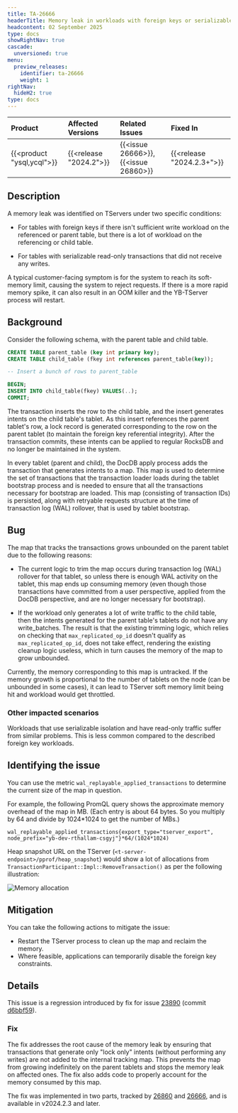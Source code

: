 ```yaml
---
title: TA-26666
headerTitle: Memory leak in workloads with foreign keys or serializable reads
headcontent: 02 September 2025
type: docs
showRightNav: true
cascade:
  unversioned: true
menu:
  preview_releases:
    identifier: ta-26666
    weight: 1
rightNav:
  hideH2: true
type: docs
---
```


| Product | Affected Versions | Related Issues | Fixed In |
| :------------------------- | :------------------ | :---------------- | :------- |
| {{<product "ysql,ycql">}} | {{<release "2024.2">}} | {{<issue 26666>}}, {{<issue 26860>}} | {{<release "2024.2.3+">}} |

## Description

A memory leak was identified on TServers under two specific conditions:

- For tables with foreign keys if there isn't sufficient write workload on the referenced or parent table, but there is a lot of workload on the referencing or child table.

- For tables with serializable read-only transactions that did not receive any writes.

A typical customer-facing symptom is for the system to reach its soft-memory limit, causing the system to reject requests. If there is a more rapid memory spike, it can also result in an OOM killer and the YB-TServer process will restart.

## Background

Consider the following schema, with the parent table and child table.

```sql
CREATE TABLE parent_table (key int primary key);
CREATE TABLE child_table (fkey int references parent_table(key));

-- Insert a bunch of rows to parent_table

BEGIN;
INSERT INTO child_table(fkey) VALUES(..);
COMMIT;
```

The transaction inserts the row to the child table, and the insert generates intents on the child table's tablet. As this insert references the parent tablet's row, a lock record is generated corresponding to the row on the parent tablet (to maintain the foreign key referential integrity). After the transaction commits, these intents can be applied to regular RocksDB and no longer be maintained in the system.

In every tablet (parent and child), the DocDB apply process adds the transaction that generates intents to a map. This map is used to determine the set of transactions that the transaction loader loads during the tablet bootstrap process and is needed to ensure that all the transactions necessary for bootstrap are loaded. This map (consisting of transaction IDs) is persisted, along with retryable requests structure at the time of transaction log (WAL) rollover, that is used by tablet bootstrap.

## Bug

The map that tracks the transactions grows unbounded on the parent tablet due to the following reasons:

- The current logic to trim the map occurs during transaction log (WAL) rollover for that tablet, so unless there is enough WAL activity on the tablet, this map ends up consuming memory (even though those transactions have committed from a user perspective, applied from the DocDB perspective, and are no longer necessary for bootstrap).

- If the workload only generates a lot of write traffic to the child table, then the intents generated for the parent table's tablets do not have any write_batches. The result is that the existing trimming logic, which relies on checking that `max_replicated_op_id` doesn't qualify as `max_replicated_op_id`, does not take effect, rendering the existing cleanup logic useless, which in turn causes the memory of the map to grow unbounded.

Currently, the memory corresponding to this map is untracked. If the memory growth is proportional to the number of tablets on the node (can be unbounded in some cases), it can lead to TServer soft memory limit being hit and workload would get throttled.

### Other impacted scenarios

Workloads that use serializable isolation and have read-only traffic suffer from similar problems. This is less common compared to the described foreign key workloads.

## Identifying the issue

You can use the metric `wal_replayable_applied_transactions` to determine the current size of the map in question.

For example, the following PromQL query shows the approximate memory overhead of the map in MB. (Each entry is about 64 bytes. So you multiply by 64 and divide by 1024*1024 to get the number of MBs.)

```promql
wal_replayable_applied_transactions{export_type="tserver_export", node_prefix="yb-dev-rthallam-csgyj"}*64/(1024*1024)
```

Heap snapshot URL on the TServer (`<t-server-endpoint>/pprof/heap_snapshot`) would show a lot of allocations from `TransactionParticipant::Impl::RemoveTransaction()` as per the following illustration:

![Memory allocation](/images/tech-advisory/ta-26666.png)

## Mitigation

You can take the following actions to mitigate the issue:

- Restart the TServer process to clean up the map and reclaim the memory.
- Where feasible, applications can temporarily disable the foreign key constraints.

## Details

This issue is a regression introduced by fix for issue [23890](https://github.com/yugabyte/yugabyte-db/issues/23890) (commit [d6bbf59](https://github.com/yugabyte/yugabyte-db/commit/d6bbf59db8b502f790fc160ca9eef72cf5791b7b)).

### Fix

The fix addresses the root cause of the memory leak by ensuring that transactions that generate only "lock only" intents (without performing any writes) are not added to the internal tracking map. This prevents the map from growing indefinitely on the parent tablets and stops the memory leak on affected ones. The fix also adds code to properly account for the memory consumed by this map.

The fix was implemented in two parts, tracked by [26860](https://github.com/yugabyte/yugabyte-db/issues/26860) and [26666](https://github.com/yugabyte/yugabyte-db/issues/26666), and is available in v2024.2.3 and later.
